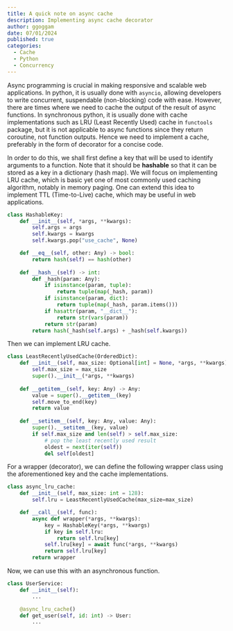 ```yaml
---
title: A quick note on async cache
description: Implementing async cache decorator
author: ggoggam
date: 07/01/2024
published: true
categories:
  - Cache
  - Python
  - Concurrency
---
```


Async programming is crucial in making responsive and scalable web applications.
In python, it is usually done with `asyncio`, allowing developers to write concurrent, suspendable (non-blocking) code with ease.
However, there are times where we need to cache the output of the result of async functions.
In synchronous python, it is usually done with cache implementations such as LRU (Least Recently Used) cache in `functools` package, but it is not applicable to async functions since they return coroutine, not function outputs. Hence we need to implement a cache, preferably in the form of decorator for a concise code.

In order to do this, we shall first define a key that will be used to identify arguments to a function. 
Note that it should be **hashable** so that it can be stored as a key in a dictionary (hash map).
We will focus on implementing LRU cache, which is basic yet one of most commonly used caching algorithm, notably in memory paging. 
One can extend this idea to implement TTL (Time-to-Live) cache, which may be useful in web applications.

```python
class HashableKey:
    def __init__(self, *args, **kwargs):
        self.args = args
        self.kwargs = kwargs
        self.kwargs.pop("use_cache", None)

    def __eq__(self, other: Any) -> bool:
        return hash(self) == hash(other)
    
    def __hash__(self) -> int:
        def _hash(param: Any):
            if isinstance(param, tuple):
                return tuple(map(_hash, param))
            if isinstance(param, dict):
                return tuple(map(_hash, param.items()))
            if hasattr(param, "__dict__"):
                return str(vars(param))
            return str(param)
        return hash(_hash(self.args) + _hash(self.kwargs))
```

Then we can implement LRU cache.

```python
class LeastRecentlyUsedCache(OrderedDict):
    def __init__(self, max_size: Optional[int] = None, *args, **kwargs):
        self.max_size = max_size
        super().__init__(*args, **kwargs)
    
    def __getitem__(self, key: Any) -> Any:
        value = super().__getitem__(key)
        self.move_to_end(key)
        return value
    
    def __setitem__(self, key: Any, value: Any):
        super().__setitem__(key, value)
        if self.max_size and len(self) > self.max_size:
            # pop the least recently used result
            oldest = next(iter(self))
            del self[oldest]
```

For a wrapper (decorator), we can define the following wrapper class using the aforementioned key and the cache implementations. 

```python
class async_lru_cache:
    def __init__(self, max_size: int = 128):
        self.lru = LeastRecentlyUsedCache(max_size=max_size)

    def __call__(self, func):
        async def wrapper(*args, **kwargs):
            key = HashableKey(*args, **kwargs)
            if key in self.lru:
                return self.lru[key]
            self.lru[key] = await func(*args, **kwargs)
            return self.lru[key]
        return wrapper        
```

Now, we can use this with an asynchronous function.

```python
class UserService:
    def __init__(self):
        ...

    @async_lru_cache()
    def get_user(self, id: int) -> User:
        ...
```